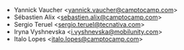 - Yannick Vaucher \<<yannick.vaucher@camptocamp.com>\>
- Sébastien Alix \<<sebastien.alix@camptocamp.com>\>
- Sergio Teruel \<<sergio.teruel@tecnativa.com>\>
- Iryna Vyshnevska \<<i.vyshnevska@mobilunity.com>\>
- Italo Lopes \<<italo.lopes@camptocamp.com>\>
